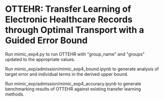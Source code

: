 # OTTEHR: Transfer Learning of Electronic Healthcare Records through Optimal Transport with a Guided Error Bound  #

Run mimic_exp4.py to run OTTEHR with "group_name" and "groups" updated to the appropriate values. 

Run mimic_exp/admission/mimic_exp4_bound.ipynb to generate analysis of target error and individual terms in the derived upper bound.

Run mimic_exp/admission/mimic_exp4_accuracy.ipynb to generate benchmarking results of OTTEHR against existing transfer learning methods. 
